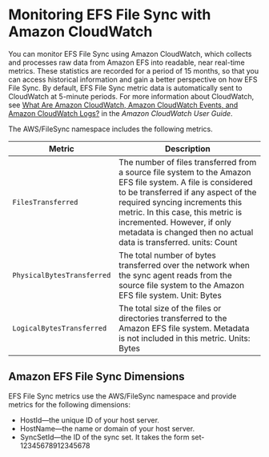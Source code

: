 # Monitoring EFS File Sync with Amazon CloudWatch<a name="monitoring-file-sync"></a>

You can monitor EFS File Sync using Amazon CloudWatch, which collects and processes raw data from Amazon EFS into readable, near real\-time metrics\. These statistics are recorded for a period of 15 months, so that you can access historical information and gain a better perspective on how EFS File Sync\. By default, EFS File Sync metric data is automatically sent to CloudWatch at 5\-minute periods\. For more information about CloudWatch, see [What Are Amazon CloudWatch, Amazon CloudWatch Events, and Amazon CloudWatch Logs?](http://docs.aws.amazon.com/AmazonCloudWatch/latest/monitoring//WhatIsCloudWatch.html) in the *Amazon CloudWatch User Guide*\.

The AWS/FileSync namespace includes the following metrics\.


| Metric | Description | 
| --- | --- | 
| `FilesTransferred` | The number of files transferred from a source file system to the Amazon EFS file system\. A file is considered to be transferred if any aspect of the required syncing increments this metric\. In this case, this metric is incremented\. However, if only metadata is changed then no actual data is transferred\.  units: Count  | 
| `PhysicalBytesTransferred` | The total number of bytes transferred over the network when the sync agent reads from the source file system to the Amazon EFS file system\. Unit: Bytes  | 
| `LogicalBytesTransferred` | The total size of the files or directories transferred to the Amazon EFS file system\. Metadata is not included in this metric\. Units: Bytes  | 

## Amazon EFS File Sync Dimensions<a name="file-sync-dimentions"></a>

EFS File Sync metrics use the AWS/FileSync namespace and provide metrics for the following dimensions:
+ HostId—the unique ID of your host server\.
+ HostName—the name or domain of your host server\.
+ SyncSetId—the ID of the sync set\. It takes the form set\-12345678912345678